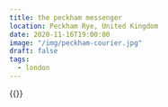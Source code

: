 ```yaml
---
title: the peckham messenger
location: Peckham Rye, United Kingdom
date: 2020-11-16T19:00:00
image: "/img/peckham-courier.jpg"
draft: false
tags:
  - london
---
```


{{<photo src="/img/peckham-courier.jpg">}}
